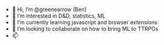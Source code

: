 - 👋 Hi, I’m @greenearrow (Ben)
- 👀 I’m interested in D&D, statistics, ML
- 🌱 I’m currently learning javascript and browser extensions
- 💞️ I’m looking to collaborate on how to bring ML to TTRPGs
- 📫 

<!---
greenearrow/greenearrow is a ✨ special ✨ repository because its `README.md` (this file) appears on your GitHub profile.
You can click the Preview link to take a look at your changes.
--->
